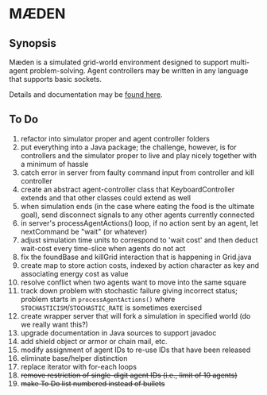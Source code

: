 # M&AElig;DEN

## Synopsis

M&aelig;den is a simulated grid-world environment
designed to support multi-agent problem-solving.
Agent controllers may be written in any language 
that supports basic sockets.

Details and documentation may be 
[found here](http://www.westmont.edu/~iba/maeden/).

## To Do

1. refactor into simulator proper and agent controller folders
1. put everything into a Java package; the challenge, however, is for controllers and
the simulator proper to live and play nicely together with a minimum of hassle
1. catch error in server from faulty command input from controller and kill controller
1. create an abstract agent-controller class that KeyboardController extends
and that other classes could extend as well
1. when simulation ends 
(in the case where eating the food is the ultimate goal),
send disconnect signals to any other agents currently connected
1. in server's processAgentActions() loop, if no action sent by an agent, let nextCommand be "wait" (or whatever)
1. adjust simulation time units to correspond to 'wait cost'
and then deduct wait-cost every time-slice when agents do not act
1. fix the foundBase and killGrid interaction that is happening in Grid.java
1. create map to store action costs, indexed by action character as key and associating energy cost as value
1. resolve conflict when two agents want to move into the same square
1. track down problem with stochastic failure giving incorrect status; 
problem starts in `processAgentActions()`
where `STOCHASTICISM`/`STOCHASTIC_RATE` is sometimes exercised
1. create wrapper server that will fork a simulation in specified world 
(do we really want this?)
1. upgrade documentation in Java sources to support javadoc
1. add shield object or armor or chain mail, etc.
1. modify assignment of agent IDs to re-use IDs that have been released
1. eliminate base/helper distinction
1. replace iterator with for-each loops
1. ~~remove restriction of single-digit agent IDs (i.e., limit of 10 agents)~~
1. ~~make To Do list numbered instead of bullets~~
